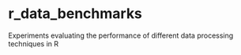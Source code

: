 # r_data_benchmarks
Experiments evaluating the performance of different data processing techniques in R
